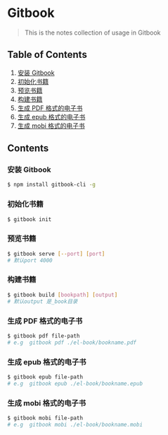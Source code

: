 # Gitbook

> This is the notes collection of usage in Gitbook

## Table of Contents

1. [安装 Gitbook](#install)
2. [初始化书籍](#init)
3. [预览书籍](#serve)
4. [构建书籍](#build)
5. [生成 PDF 格式的电子书](#pdf)
6. [生成 epub 格式的电子书](#epub)
7. [生成 mobi 格式的电子书](#mobi)

## Contents

### 安装 Gitbook

<a name="install" id="install">

```bash
$ npm install gitbook-cli -g
```

### 初始化书籍

<a name="init" id="init">

```bash
$ gitbook init
```

### 预览书籍

<a name="serve" id="serve">

```bash
$ gitbook serve [--port] [port]
# 默认port 4000
```

### 构建书籍

<a name="build" id="build">

```bash
$ gitbook build [bookpath] [output]
# 默认output 是_book目录
```

### 生成 PDF 格式的电子书

<a name="pdf" id="pdf">

```bash
$ gitbook pdf file-path
# e.g  gitbook pdf ./el-book/bookname.pdf
```

### 生成 epub 格式的电子书

<a name="epub" id="epub">

```bash
$ gitbook epub file-path
# e.g  gitbook epub ./el-book/bookname.epub
```

### 生成 mobi 格式的电子书

<a name="mobi" id="mobi">

```bash
$ gitbook mobi file-path
# e.g  gitbook mobi ./el-book/bookname.mobi
```

